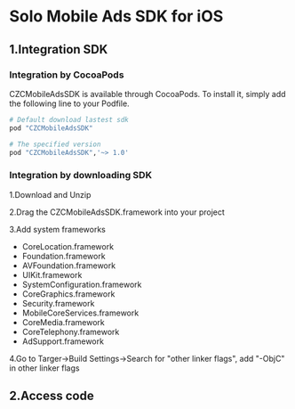 # Solo Mobile Ads SDK for iOS

## 1.Integration SDK

### Integration by CocoaPods

CZCMobileAdsSDK is available through CocoaPods. To install it, simply add the following line to your Podfile.

```ruby
# Default download lastest sdk
pod "CZCMobileAdsSDK" 

# The specified version
pod "CZCMobileAdsSDK",'~> 1.0'
```
### Integration by downloading SDK

1.Download and Unzip

2.Drag the CZCMobileAdsSDK.framework into your project

3.Add system frameworks
  * CoreLocation.framework
  * Foundation.framework
  * AVFoundation.framework
  * UIKit.framework
  * SystemConfiguration.framework
  * CoreGraphics.framework
  * Security.framework
  * MobileCoreServices.framework
  * CoreMedia.framework
  * CoreTelephony.framework
  * AdSupport.framework
  
4.Go to Targer->Build Settings->Search for "other linker flags", add "-ObjC" in other linker flags

## 2.Access code
